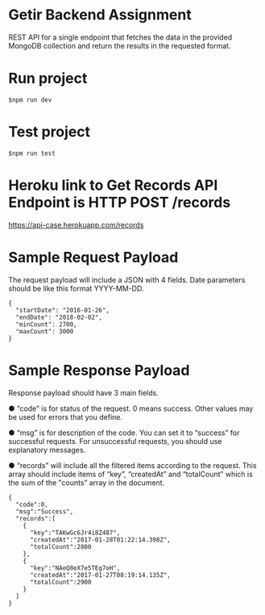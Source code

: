 # Getir Backend Assignment
REST API for a single endpoint that fetches the data in the
provided MongoDB collection and return the results in the requested format.

# Run project
```
$npm run dev
```

# Test project
```
$npm run test
```

# Heroku link to Get Records API Endpoint is HTTP POST /records
https://api-case.herokuapp.com/records

# Sample Request Payload
The request payload will include a JSON with 4 fields. Date parameters should be like this format YYYY-MM-DD.

```
{
  "startDate": "2016-01-26",
  "endDate": "2018-02-02",
  "minCount": 2700,
  "maxCount": 3000
}
```
# Sample Response Payload
Response payload should have 3 main fields.

● “code” is for status of the request. 0 means success. Other values may be used for errors that you define.

● “msg” is for description of the code. You can set it to “success” for successful requests. For unsuccessful requests, you should use explanatory messages.

● “records” will include all the filtered items according to the request. This array should include items of “key”, “createdAt” and “totalCount” which is the sum of the "counts” array in the document.

```
{
  "code":0,
  "msg":"Success",
  "records":[
    {
      "key":"TAKwGc6Jr4i8Z487",
      "createdAt":"2017-01-28T01:22:14.398Z",
      "totalCount":2800
    },
    {
      "key":"NAeQ8eX7e5TEg7oH",
      "createdAt":"2017-01-27T08:19:14.135Z",
      "totalCount":2900
    }
  ]
}
```
